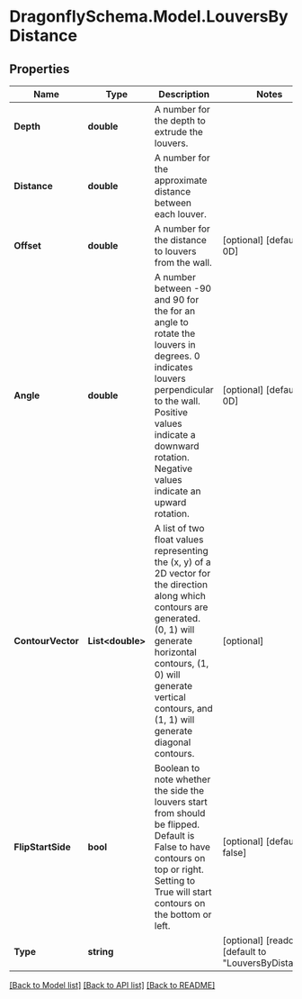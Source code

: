 
# DragonflySchema.Model.LouversByDistance

## Properties

Name | Type | Description | Notes
------------ | ------------- | ------------- | -------------
**Depth** | **double** | A number for the depth to extrude the louvers. | 
**Distance** | **double** | A number for the approximate distance between each louver. | 
**Offset** | **double** | A number for the distance to louvers from the wall. | [optional] [default to 0D]
**Angle** | **double** | A number between -90 and 90 for the for an angle to rotate the louvers in degrees. 0 indicates louvers perpendicular to the wall. Positive values indicate a downward rotation. Negative values indicate an upward rotation. | [optional] [default to 0D]
**ContourVector** | **List&lt;double&gt;** | A list of two float values representing the (x, y) of a 2D vector for the direction along which contours are generated. (0, 1) will generate horizontal contours, (1, 0) will generate vertical contours, and (1, 1) will generate diagonal contours. | [optional] 
**FlipStartSide** | **bool** | Boolean to note whether the side the louvers start from should be flipped. Default is False to have contours on top or right. Setting to True will start contours on the bottom or left. | [optional] [default to false]
**Type** | **string** |  | [optional] [readonly] [default to "LouversByDistance"]

[[Back to Model list]](../README.md#documentation-for-models)
[[Back to API list]](../README.md#documentation-for-api-endpoints)
[[Back to README]](../README.md)

